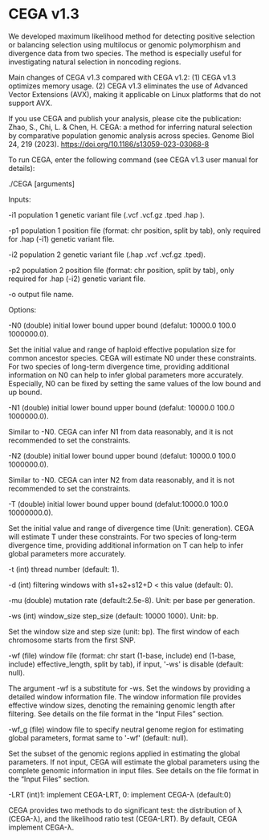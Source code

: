 # CEGA v1.3
We developed maximum likelihood method for detecting positive selection or balancing selection using multilocus or genomic polymorphism and divergence data from two species. The method is especially useful for investigating natural selection in noncoding regions.

Main changes of CEGA v1.3 compared with CEGA v1.2:
(1) CEGA v1.3 optimizes memory usage.
(2) CEGA v1.3 eliminates the use of Advanced Vector Extensions (AVX), making it applicable on Linux platforms that do not support AVX.

If you use CEGA and publish your analysis, please cite the publication:
Zhao, S., Chi, L. & Chen, H. CEGA: a method for inferring natural selection by comparative population genomic analysis across species. Genome Biol 24, 219 (2023). https://doi.org/10.1186/s13059-023-03068-8

To run CEGA, enter the following command (see CEGA v1.3 user manual for details):

./CEGA [arguments]

Inputs:

-i1	population 1 genetic variant file (.vcf .vcf.gz .tped .hap ).

-p1	population 1 position file (format: chr position, split by tab), only required for .hap (-i1) genetic variant file.

-i2	population 2 genetic variant file (.hap .vcf .vcf.gz .tped).

-p2	population 2 position file (format: chr position, split by tab), only required for .hap (-i2) genetic variant file.

-o	output file name.

Options:

-N0 	(double) initial lower bound upper bound (defalut: 10000.0 100.0 1000000.0).

Set the initial value and range of haploid effective population size for common ancestor species. CEGA will estimate N0 under these constraints. For two species of long-term divergence time, providing additional information on N0 can help to infer global parameters more accurately. Especially, N0 can be fixed by setting the same values of the low bound and up bound. 

-N1	(double) initial lower bound upper bound (defalut: 10000.0 100.0 1000000.0).

Similar to -N0. CEGA can infer N1 from data reasonably, and it is not recommended to set the constraints.

-N2	(double) initial lower bound upper bound (defalut: 10000.0 100.0 1000000.0).

Similar to -N0. CEGA can inter N2 from data reasonably, and it is not recommended to set the constraints.

-T	(double) initial lower bound upper bound (defalut:10000.0 100.0 10000000.0).

Set the initial value and range of divergence time (Unit: generation). CEGA will estimate T under these constraints. For two species of long-term divergence time, providing additional information on T can help to infer global parameters more accurately. 

-t	(int) thread number (default: 1).

-d	(int) filtering windows with s1+s2+s12+D < this value (default: 0).

-mu 	(double) mutation rate (default:2.5e-8). Unit: per base per generation.

-ws	(int) window_size step_size (default: 10000 1000). Unit: bp.

Set the window size and step size (unit: bp). The first window of each chromosome starts from the first SNP.

-wf 	(file) window file (format: chr start (1-base, include) end (1-base, include) effective_length, split by tab), if input, '-ws' is disable (default: null).

The argument -wf is a substitute for -ws. Set the windows by providing a detailed window information file. The window information file provides effective window sizes, denoting the remaining genomic length after filtering. See details on the file format in the “Input Files” section.

-wf_g	(file) window file to specify neutral genome region for estimating global parameters, format same to '-wf' (default: null).

Set the subset of the genomic regions applied in estimating the global parameters. If not input, CEGA will estimate the global parameters using the complete genomic information in input files. See details on the file format in the “Input Files” section.  

-LRT	(int)1: implement CEGA-LRT, 0: implement CEGA-λ (default:0)

CEGA provides two methods to do significant test: the distribution of λ (CEGA-λ), and the likelihood ratio test (CEGA-LRT). By default, CEGA implement CEGA-λ.
